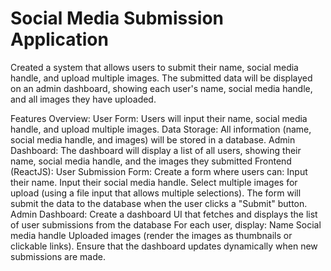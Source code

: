 # Social Media Submission Application #



Created a system that allows users to submit their name, social media handle, and upload multiple images. The submitted data will be displayed on an admin dashboard, showing each user's name, social media handle, and all images they have uploaded.

Features Overview:
User Form: Users will input their name, social media handle, and upload multiple images.
Data Storage: All information (name, social media handle, and images) will be stored in a database.
Admin Dashboard: The dashboard will display a list of all users, showing their name, social media handle, and the images they submitted
Frontend (ReactJS):
User Submission Form:
Create a form where users can:
Input their name.
Input their social media handle.
Select multiple images for upload (using a file input that allows multiple selections).
The form will submit the data to the database when the user clicks a "Submit" button.
Admin Dashboard:
Create a dashboard UI that fetches and displays the list of user submissions from the database
For each user, display:
Name
Social media handle
Uploaded images (render the images as thumbnails or clickable links).
Ensure that the dashboard updates dynamically when new submissions are made.

